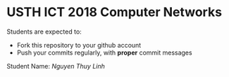 USTH ICT 2018 Computer Networks
=====================================

Students are expected to:
* Fork this repository to your github account
* Push your commits regularly, with **proper** commit messages

Student Name: *Nguyen Thuy Linh*

